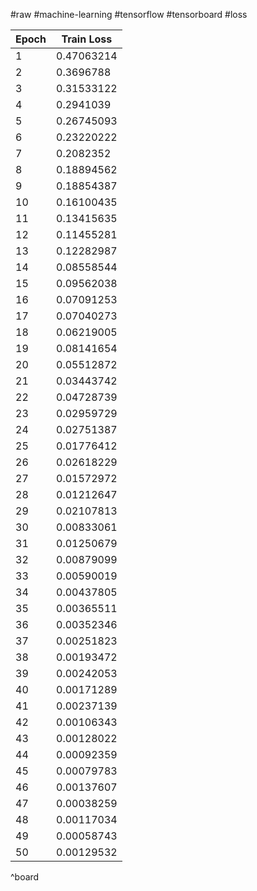 #raw #machine-learning #tensorflow #tensorboard #loss

| Epoch | Train Loss |
| ----- | ---------- |
| 1     | 0.47063214 |
| 2     | 0.3696788  |
| 3     | 0.31533122 |
| 4     | 0.2941039  |
| 5     | 0.26745093 |
| 6     | 0.23220222 |
| 7     | 0.2082352  |
| 8     | 0.18894562 |
| 9     | 0.18854387 |
| 10    | 0.16100435 |
| 11    | 0.13415635 |
| 12    | 0.11455281 |
| 13    | 0.12282987 |
| 14    | 0.08558544 |
| 15    | 0.09562038 |
| 16    | 0.07091253 |
| 17    | 0.07040273 |
| 18    | 0.06219005 |
| 19    | 0.08141654 |
| 20    | 0.05512872 |
| 21    | 0.03443742 |
| 22    | 0.04728739 |
| 23    | 0.02959729 |
| 24    | 0.02751387 |
| 25    | 0.01776412 |
| 26    | 0.02618229 |
| 27    | 0.01572972 |
| 28    | 0.01212647 |
| 29    | 0.02107813 |
| 30    | 0.00833061 |
| 31    | 0.01250679 |
| 32    | 0.00879099 |
| 33    | 0.00590019 |
| 34    | 0.00437805 |
| 35    | 0.00365511 |
| 36    | 0.00352346 |
| 37    | 0.00251823 |
| 38    | 0.00193472 |
| 39    | 0.00242053 |
| 40    | 0.00171289 |
| 41    | 0.00237139 |
| 42    | 0.00106343 |
| 43    | 0.00128022 |
| 44    | 0.00092359 |
| 45    | 0.00079783 |
| 46    | 0.00137607 |
| 47    | 0.00038259 |
| 48    | 0.00117034 |
| 49    | 0.00058743 |
| 50    | 0.00129532 |
^board
